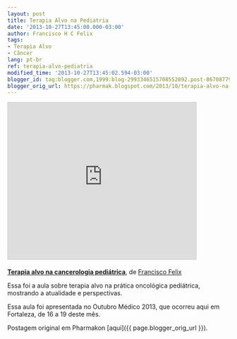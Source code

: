 ```yaml
---
layout: post
title: Terapia Alvo na Pediatria
date: '2013-10-27T13:45:00.000-03:00'
author: Francisco H C Felix
tags:
- Terapia Alvo
- Câncer
lang: pt-br
ref: terapia-alvo-pediatria
modified_time: '2013-10-27T13:45:02.594-03:00'
blogger_id: tag:blogger.com,1999:blog-2993346515708552092.post-8670877904239602995
blogger_orig_url: https://pharmak.blogspot.com/2013/10/terapia-alvo-na-pediatria.html
---
```


<iframe allowfullscreen frameborder="0" height="356" marginheight="0" marginwidth="0" scrolling="no" src="https://www.slideshare.net/slideshow/embed_code/27615673" style="border-width: 1px 1px 0; border: 1px solid #CCC; margin-bottom: 5px;" width="427"></iframe>

**[Terapia alvo na cancerologia pediátrica](https://www.slideshare.net/FranciscoFelix6/terapia-alvo-pediatria)**, de [Francisco Felix](https://www.slideshare.net/FranciscoFelix6)

Essa foi a aula sobre terapia alvo na prática oncológica pediátrica, mostrando a atualidade e perspectivas.

Essa aula foi apresentada no Outubro Médico 2013, que ocorreu aqui em Fortaleza, de 16 a 19 deste mês.

Postagem original em Pharmakon [aqui]({{ page.blogger_orig_url }}).
